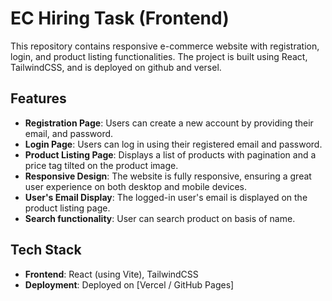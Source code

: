 # EC Hiring Task (Frontend)

This repository contains responsive e-commerce website with registration, login, and product listing functionalities. The project is built using React, TailwindCSS, and is deployed on github and versel.

## Features

- **Registration Page**: Users can create a new account by providing their email, and password.
- **Login Page**: Users can log in using their registered email and password.
- **Product Listing Page**: Displays a list of products with pagination and  a price tag tilted on the product image.
- **Responsive Design**: The website is fully responsive, ensuring a great user experience on both desktop and mobile devices.
- **User's Email Display**: The logged-in user's email is displayed on the product listing page.
- **Search functionality**: User can search product on basis of name.
## Tech Stack

- **Frontend**: React (using Vite), TailwindCSS
- **Deployment**: Deployed on [Vercel / GitHub Pages]

